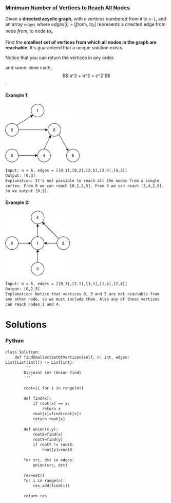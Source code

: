 ### [Minimum Number of Vertices to Reach All Nodes](https://leetcode.com/problems/minimum-number-of-vertices-to-reach-all-nodes/) <br>

Given a **directed acyclic graph**, with `n` vertices numbered from `0` to `n-1`, and an array `edges` where $edges[i]$ = [$from_i$, $to_i$] represents a directed edge from node $from_i$ to node $to_i$.

Find the **smallest set of vertices from which all nodes in the graph are reachable**. It's guaranteed that a unique solution exists.

Notice that you can return the vertices in any order.


and some inline math, $$`a^2 + b^2 = c^2`$$.




#### Example 1:
<img src="../../../../../images/minvertofverstall1.png">

```
Input: n = 6, edges = [[0,1],[0,2],[2,5],[3,4],[4,2]]
Output: [0,3]
Explanation: It's not possible to reach all the nodes from a single vertex. From 0 we can reach [0,1,2,5]. From 3 we can reach [3,4,2,5]. So we output [0,3].

```

#### Example 2:
<img src="../../../../../images/minvertofverstall2.png">

```
Input: n = 5, edges = [[0,1],[2,1],[3,1],[1,4],[2,4]]
Output: [0,2,3]
Explanation: Notice that vertices 0, 3 and 2 are not reachable from any other node, so we must include them. Also any of these vertices can reach nodes 1 and 4.

```

# Solutions

### Python
```
class Solution:
    def findSmallestSetOfVertices(self, n: int, edges: List[List[int]]) -> List[int]:
        '''
        Disjoint set (Union find)
        '''
        
        root=[i for i in range(n)]
        
        def find(x):
            if root[x] == x:
                return x
            root[x]=find(root[x])
            return root[x]
        
        def union(x,y):
            rootX=find(x)
            rootY=find(y)
            if rootY != rootX:
                root[y]=rootX
                
        for src, dst in edges:
            union(src, dst)
         
        res=set()
        for i in range(n):
            res.add(find(i))
            
        return res

```
